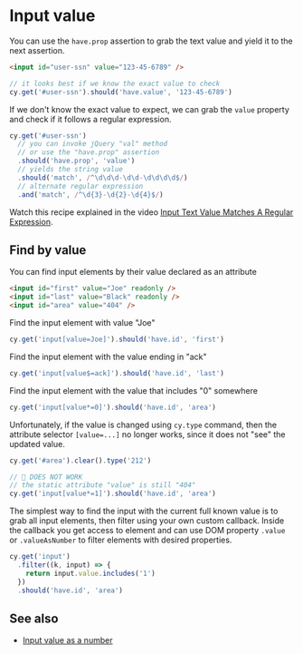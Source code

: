 # Input value

You can use the `have.prop` assertion to grab the text value and yield it to the next assertion.

<!-- fiddle The text input value matching a regular expression -->

```html
<input id="user-ssn" value="123-45-6789" />
```

```js
// it looks best if we know the exact value to check
cy.get('#user-ssn').should('have.value', '123-45-6789')
```

If we don't know the exact value to expect, we can grab the `value` property and check if it follows a regular expression.

```js
cy.get('#user-ssn')
  // you can invoke jQuery "val" method
  // or use the "have.prop" assertion
  .should('have.prop', 'value')
  // yields the string value
  .should('match', /^\d\d\d-\d\d-\d\d\d\d$/)
  // alternate regular expression
  .and('match', /^\d{3}-\d{2}-\d{4}$/)
```

Watch this recipe explained in the video [Input Text Value Matches A Regular Expression](https://youtu.be/88sIuUz6Jh0).

<!-- fiddle-end -->

## Find by value

You can find input elements by their value declared as an attribute

<!-- fiddle Find by static value attribute -->

```html
<input id="first" value="Joe" readonly />
<input id="last" value="Black" readonly />
<input id="area" value="404" />
```

Find the input element with value "Joe"

```js
cy.get('input[value=Joe]').should('have.id', 'first')
```

Find the input element with the value ending in "ack"

```js
cy.get('input[value$=ack]').should('have.id', 'last')
```

Find the input element with the value that includes "0" somewhere

```js
cy.get('input[value*=0]').should('have.id', 'area')
```

Unfortunately, if the value is changed using `cy.type` command, then the attribute selector `[value=...]` no longer works, since it does not "see" the updated value.

```js
cy.get('#area').clear().type('212')
```

```js skip
// 🚨 DOES NOT WORK
// the static attribute "value" is still "404"
cy.get('input[value*=1]').should('have.id', 'area')
```

The simplest way to find the input with the current full known value is to grab all input elements, then filter using your own custom callback. Inside the callback you get access to element and can use DOM property `.value` or `.valueAsNumber` to filter elements with desired properties.

```js
cy.get('input')
  .filter((k, input) => {
    return input.value.includes('1')
  })
  .should('have.id', 'area')
```

<!-- fiddle-end -->

## See also

- [Input value as a number](./input-value-as-number.md)
